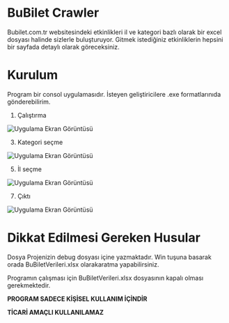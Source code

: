 
# BuBilet Crawler

Bubilet.com.tr websitesindeki etkinlikleri il ve kategori bazlı olarak bir excel dosyası halinde sizlerle buluşturuyor. Gitmek istediğiniz etkinliklerin hepsini bir sayfada detaylı olarak göreceksiniz.

# Kurulum
Program bir consol uygulamasıdır. İsteyen geliştiricilere .exe formatlarınıda gönderebilirim.

1. Çalıştırma

![Uygulama Ekran Görüntüsü](https://github.com/muhammetseyda/Crawler/blob/master/1.png)

3. Kategori seçme

![Uygulama Ekran Görüntüsü](https://github.com/muhammetseyda/Crawler/blob/master/2.png)

5. İl seçme

![Uygulama Ekran Görüntüsü](https://github.com/muhammetseyda/Crawler/blob/master/3.png)

7. Çıktı

![Uygulama Ekran Görüntüsü](https://github.com/muhammetseyda/Crawler/blob/master/4.png)

# Dikkat Edilmesi Gereken Husular

Dosya Projenizin debug dosyası içine yazmaktadır. Win tuşuna basarak orada BuBiletVerileri.xlsx olarakaratma yapabilirsiniz.

Programın çalışması için BuBiletVerileri.xlsx dosyasının kapalı olması gerekmektedir.

**PROGRAM SADECE KİŞİSEL KULLANIM İÇİNDİR**

**TİCARİ AMAÇLI KULLANILAMAZ**

